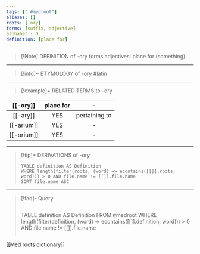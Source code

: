 ```yaml
---
tags: [" #medroot"]
aliases: []
roots: [-ory]
forms: [suffix, adjective]
alphabet:: O
definition: [place for]
---
```

>[!Note] DEFINITION of -ory
 >forms adjectives: place for (something)
_____
>[!info]+ ETYMOLOGY of -ory
>#latin
_____
>[!example]+ RELATED TERMS to -ory
>
| [[-ory]] | place for |       -       |
|:----------:|:---------:|:-------------:|
|  [[-ary]]  |    YES    | pertaining to |
| [[-arium]] |    YES    |       -       |
|  [[-orium]]  |    YES    |       -       |
_____
>[!tip]+ DERIVATIONS of -ory
>```dataview
>TABLE definition AS Definition 
>WHERE length(filter(roots, (word) => econtains([[]].roots, word))) > 0 AND file.name != [[]].file.name
>SORT file.name ASC
>```
_____
>[!faq]- Query
>>```dataview
>TABLE definition AS Definition
>FROM #medroot
>WHERE length(filter(definition, (word) => econtains([[]].definition, word))) > 0 AND file.name != [[]].file.name
>```

[[Med roots dictionary]]